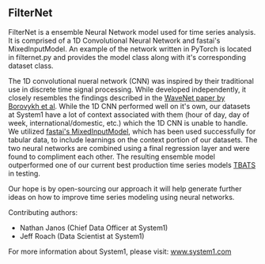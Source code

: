 ## FilterNet
FilterNet is a ensemble Neural Network model used for time series analysis. It is comprised of a 1D Convolutional
Neural Network and fastai's MixedInputModel. An example of the network written in PyTorch is located in filternet.py and
provides the model class along with it's corresponding dataset class.

The 1D convolutional nueral network (CNN) was inspired by their traditional use in discrete time signal processing.
While developed independently, it closely resembles the findings described in the
[WaveNet paper by Borovykh et al](https://arxiv.org/pdf/1703.04691.pdf). While the 1D CNN performed well on it's own,
our datasets at System1 have a lot of context associated with them (hour of day, day of week, international/domestic,
etc.) which the 1D CNN is unable to handle. We utilized [fastai's MixedInputModel](https://github.com/fastai/fastai),
which has been used successfully for tabular data, to include learnings on the context portion of our datasets. The two
neural networks are combined using a final regression layer and were found to compliment each other. The resulting
ensemble model outperformed one of our current best production time series models 
[TBATS](https://robjhyndman.com/hyndsight/forecasting-weekly-data/) in testing.

Our hope is by open-sourcing our approach it will help generate further ideas on how to improve time series modeling
using neural networks.


Contributing authors:
- Nathan Janos (Chief Data Officer at System1)
- Jeff Roach (Data Scientist at System1)

For more information about System1, please visit: www.system1.com

